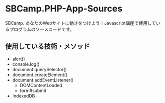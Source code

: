 # SBCamp.PHP-App-Sources

SBCamp. あなたのWebサイトに動きをつけよう！Javascript講座で使用しているプログラムのソースコードです。

## 使用している技術・メソッド

* alert()
* console.log()
* document.querySelector()
* document.createElement()
* document.addEventListener()
  * DOMContentLoaded
  * form#submit
* IndexedDB